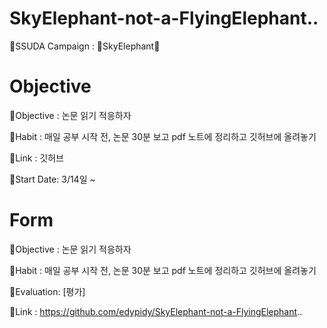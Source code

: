 # SkyElephant-not-a-FlyingElephant..
📙SSUDA Campaign : 🐘SkyElephant🐘


# Objective

🐘Objective : 논문 읽기 적응하자

🐘Habit     : 매일 공부 시작 전, 논문 30분 보고 pdf 노트에 정리하고 깃허브에 올려놓기

🐘Link      : 깃허브

🐘Start Date: 3/14일 ~


# Form
🐘Objective : 논문 읽기 적응하자

🐘Habit     : 매일 공부 시작 전, 논문 30분 보고 pdf 노트에 정리하고 깃허브에 올려놓기

🐘Evaluation: [평가]

🐘Link      : https://github.com/edypidy/SkyElephant-not-a-FlyingElephant..
